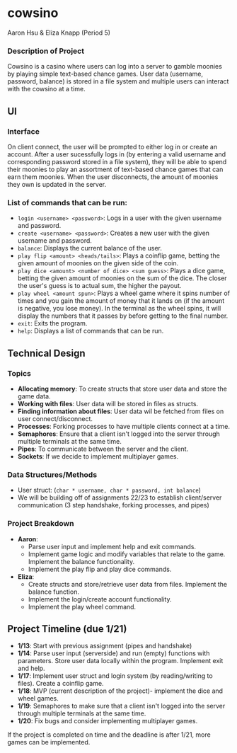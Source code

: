 # cowsino
Aaron Hsu & Eliza Knapp (Period 5)


### Description of Project
Cowsino is a casino where users can log into a server to gamble moonies by playing simple text-based chance games. User data (username, password, balance) is stored in a file system and multiple users can interact with the cowsino at a time.


## UI

### Interface
On client connect, the user will be prompted to either log in or create an account. After a user sucessfully logs in (by entering a valid username and corresponding password stored in a file system), they will be able to spend their moonies to play an assortment of text-based chance games that can earn them moonies. When the user disconnects, the amount of moonies they own is updated in the server.

### List of commands that can be run:
- `login <username> <password>`: Logs in a user with the given username and password.
- `create <username> <password>`: Creates a new user with the given username and password.
- `balance`: Displays the current balance of the user.
- `play flip <amount> <heads/tails>`: Plays a coinflip game, betting the given amount of moonies on the given side of the coin.
- `play dice <amount> <number of dice> <sum guess>`: Plays a dice game, betting the given amount of moonies on the sum of the dice. The closer the user's guess is to actual sum, the higher the payout.
- `play wheel <amount spun>`: Plays a wheel game where it spins <amount spun> number of times and you gain the amount of money that it lands on (if the amount is negative, you lose money). In the terminal as the wheel spins, it will display the numbers that it passes by before getting to the final number.
- `exit`: Exits the program.
- `help`: Displays a list of commands that can be run.


## Technical Design

### Topics
- **Allocating memory**: To create structs that store user data and store the game data.
- **Working with files**: User data will be stored in files as structs.
- **Finding information about files**: User data wil be fetched from files on user connect/disconnect.
- **Processes**: Forking processes to have multiple clients connect at a time.
- **Semaphores**: Ensure that a client isn't logged into the server through multiple terminals at the same time.
- **Pipes**: To communicate between the server and the client.
- **Sockets**: If we decide to implement multiplayer games.

### Data Structures/Methods
- User struct: (`char * username, char * password, int balance`)
- We will be building off of assignments 22/23 to establish client/server communication (3 step handshake, forking processes, and pipes)

### Project Breakdown
- **Aaron**: 
  - Parse user input and implement help and exit commands. 
  - Implement game logic and modify variables that relate to the game. Implement the balance functionality. 
  - Implement the play flip and play dice commands.
- **Eliza**: 
  - Create structs and store/retrieve user data from files. Implement the balance function.
  - Implement the login/create account functionality.
  - Implement the play wheel command.

## Project Timeline (due 1/21)
- **1/13**: Start with previous assignment (pipes and handshake)
- **1/14**: Parse user input (serverside) and run (empty) functions with parameters. Store user data locally within the program. Implement exit and help.
- **1/17**: Implement user struct and login system (by reading/writing to files). Create a coinflip game.
- **1/18**: MVP (current description of the project)- implement the dice and wheel games.
- **1/19**: Semaphores to make sure that a client isn't logged into the server through multiple terminals at the same time.
- **1/20**: Fix bugs and consider implementing multiplayer games. 

If the project is completed on time and the deadline is after 1/21, more games can be implemented.
